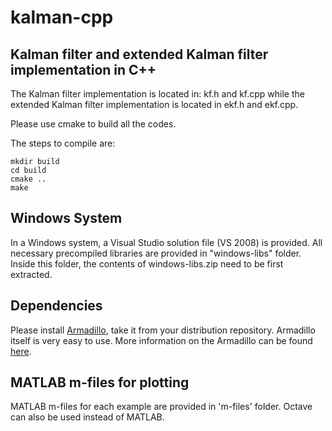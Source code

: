 # kalman-cpp

## Kalman filter and extended Kalman filter implementation in C++ 

The Kalman filter implementation is located in: kf.h and kf.cpp while the extended Kalman filter implementation is located in ekf.h and ekf.cpp.

Please use cmake to build all the codes.

The steps to compile are:

```
mkdir build
cd build
cmake ..
make
```  

## Windows System  

In a Windows system, a Visual Studio solution file (VS 2008) is provided. All necessary precompiled libraries are provided in "windows-libs" folder. Inside this folder, the contents of windows-libs.zip need to be first extracted.

## Dependencies

Please install [Armadillo](http://arma.sourceforge.net), take it from your distribution repository. Armadillo itself is very easy to use. More information on the Armadillo can be found [here](http://arma.sourceforge.net/docs.html).

## MATLAB m-files for plotting

MATLAB m-files for each example are provided in 'm-files' folder. Octave can also be used instead of MATLAB.
